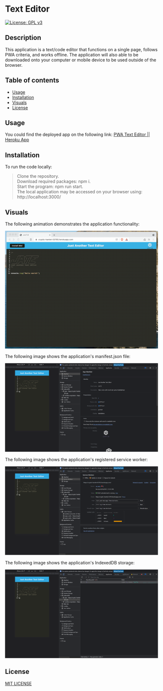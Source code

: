 # Text Editor

[![License: GPL v3](https://img.shields.io/badge/license-MIT-red)](https://www.gnu.org/licenses/gpl-3.0)

## Description

This application is a text/code editor that functions on a single page, follows PWA criteria, and works offline. The application will also able to be downloaded onto your computer or mobile device to be used outside of the browser.

## Table of contents

- [Usage](#Usage)
- [Installation](#Installation)
- [Visuals](#Visuals)
- [License](#License)

## Usage

You could find the deployed app on the following link:
[PWA Text Editor || Heroku App]()

## Installation

To run the code locally:<br>

> Clone the repository.<br>
> Download required packages: npm i.<br>
> Start the program: npm run start.<br>
> The local application may be accessed on your browser using: http://localhost:3000/

## Visuals

The following animation demonstrates the application functionality:

![This is an image](./images/19-pwa-homework-demo-01.gif)

The following image shows the application's manifest.json file:

![This is an image](./images/19-pwa-homework-demo-02.png)

The following image shows the application's registered service worker:

![This is an image](./images/19-pwa-homework-demo-03.png)

The following image shows the application's IndexedDB storage:

![This is an image](./images/19-pwa-homework-demo-04.png)

## License

[MIT LICENSE](https://raw.githubusercontent.com/Ruskin20/Text-Editor/master/LICENSE)
